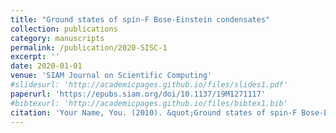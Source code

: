 ```yaml
---
title: "Ground states of spin-F Bose-Einstein condensates"
collection: publications
category: manuscripts
permalink: /publication/2020-SISC-1
excerpt: ''
date: 2020-01-01
venue: 'SIAM Journal on Scientific Computing'
#slidesurl: 'http://academicpages.github.io/files/slides1.pdf'
paperurl: 'https://epubs.siam.org/doi/10.1137/19M1271117'
#bibtexurl: 'http://academicpages.github.io/files/bibtex1.bib'
citation: 'Your Name, You. (2010). &quot;Ground states of spin-F Bose-Einstein condensates.&quot; <i>SIAM Journal on Scientific Computing</i>. 42(4), B983-B1013, 2020.'
---
```

